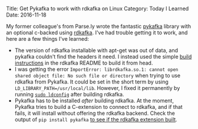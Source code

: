 Title: Get Pykafka to work with rdkafka on Linux
Category: Today I Learned
Date: 2016-11-18

My former colleague's from Parse.ly wrote the fantastic [pykafka](https://github.com/Parsely/pykafka) library with an optional c-backed using [rdkafka](https://github.com/edenhill/librdkafka). I've had trouble getting it to work, and here are a few things I've learned:

* The version of rdkafka installable with apt-get was out of data, and pykafka couldn't find the headers it need. I instead used the simple [build instructions](https://github.com/edenhill/librdkafka#building) in the rdkafka README to build it from head.
* I was getting the error `ImportError: librdkafka.so.1: cannot open shared object file: No such file or directory` when trying to use rdkafka from Pykafka. It could be set in the short term by using `LD_LIBRARY_PATH=/usr/local/lib`. However, I fixed it permanently by running [`sudo ldconfig`](https://linux.die.net/man/8/ldconfig) after building rdkafka.
* Pykafka has to be installed _after_ building rdkafka. At the moment, Pykafka tries to build a C-extension to connect to rdkafka, and if that fails, it will install without offering the rdkafka backend. Check the output of `pip install pykafka` [to see if the rdkafka extension built](https://github.com/Parsely/pykafka/blob/1b946fa288dd5eb278f397e858e887146e048e47/setup.py#L164-L172).



